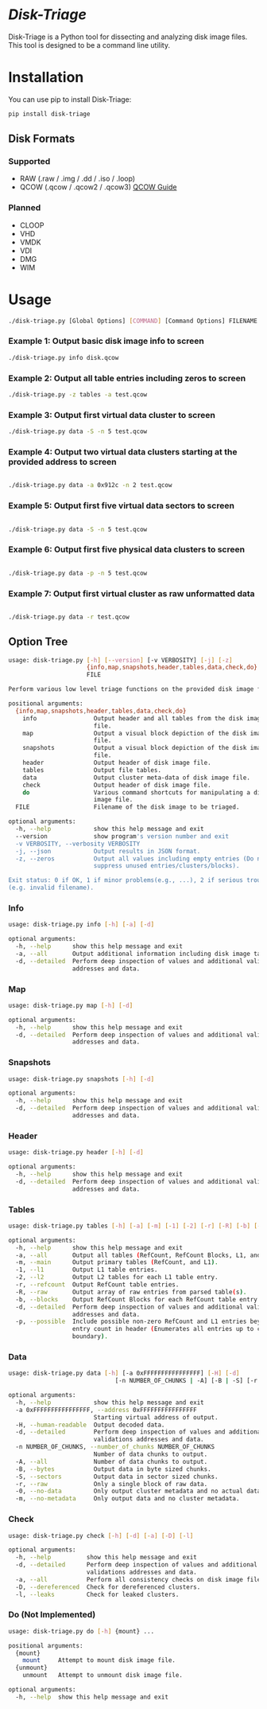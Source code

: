 # *Disk-Triage*

Disk-Triage is a Python tool for dissecting and analyzing disk image files. This tool is designed to be a command line utility.

# Installation

You can use pip to install Disk-Triage:

```bash
pip install disk-triage
```

## Disk Formats

### Supported

- RAW (.raw / .img / .dd / .iso / .loop)
- QCOW (.qcow / .qcow2 / .qcow3)  [QCOW Guide](https://github.com/thetacom/disk-triage/blob/master/docs/QCOW_Structure_Guide.md)


### Planned
- CLOOP
- VHD
- VMDK
- VDI
- DMG
- WIM

# Usage

```bash
./disk-triage.py [Global Options] [COMMAND] [Command Options] FILENAME
```
### Example 1: Output basic disk image info to screen
```bash
./disk-triage.py info disk.qcow
```

### Example 2: Output all table entries including zeros to screen
```bash
./disk-triage.py -z tables -a test.qcow
```
### Example 3: Output first virtual data cluster to screen
```bash
./disk-triage.py data -S -n 5 test.qcow
```
### Example 4: Output two virtual data clusters starting at the provided address to screen
```bash

./disk-triage.py data -a 0x912c -n 2 test.qcow
```
### Example 5: Output first five virtual data sectors to screen
```bash

./disk-triage.py data -S -n 5 test.qcow
```
### Example 6: Output first five physical data clusters to screen
```bash

./disk-triage.py data -p -n 5 test.qcow
```
### Example 7: Output first virtual cluster as raw unformatted data
```bash

./disk-triage.py data -r test.qcow
```

## Option Tree

```bash
usage: disk-triage.py [-h] [--version] [-v VERBOSITY] [-j] [-z]
                      {info,map,snapshots,header,tables,data,check,do} ...
                      FILE

Perform various low level triage functions on the provided disk image file.

positional arguments:
  {info,map,snapshots,header,tables,data,check,do}
    info                Output header and all tables from the disk image
                        file.
    map                 Output a visual block depiction of the disk image
                        file.
    snapshots           Output a visual block depiction of the disk image
                        file.
    header              Output header of disk image file.
    tables              Output file tables.
    data                Output cluster meta-data of disk image file.
    check               Output header of disk image file.
    do                  Various command shortcuts for manipulating a disk
                        image file.
  FILE                  Filename of the disk image to be triaged.

optional arguments:
  -h, --help            show this help message and exit
  --version             show program's version number and exit
  -v VERBOSITY, --verbosity VERBOSITY
  -j, --json            Output results in JSON format.
  -z, --zeros           Output all values including empty entries (Do not
                        suppress unused entries/clusters/blocks).

Exit status: 0 if OK, 1 if minor problems(e.g., ...), 2 if serious trouble
(e.g. invalid filename).
```

### Info

```bash
usage: disk-triage.py info [-h] [-a] [-d]

optional arguments:
  -h, --help      show this help message and exit
  -a, --all       Output additional information including disk image tables.
  -d, --detailed  Perform deep inspection of values and additional validations
                  addresses and data.
```

### Map
```bash
usage: disk-triage.py map [-h] [-d]

optional arguments:
  -h, --help      show this help message and exit
  -d, --detailed  Perform deep inspection of values and additional validations
                  addresses and data.
```

### Snapshots
```bash
usage: disk-triage.py snapshots [-h] [-d]

optional arguments:
  -h, --help      show this help message and exit
  -d, --detailed  Perform deep inspection of values and additional validations
                  addresses and data.
```

###  Header
```bash
usage: disk-triage.py header [-h] [-d]

optional arguments:
  -h, --help      show this help message and exit
  -d, --detailed  Perform deep inspection of values and additional validations
                  addresses and data.
```

### Tables
```bash
usage: disk-triage.py tables [-h] [-a] [-m] [-1] [-2] [-r] [-R] [-b] [-d] [-p]

optional arguments:
  -h, --help      show this help message and exit
  -a, --all       Output all tables (RefCount, RefCount Blocks, L1, and L2).
  -m, --main      Output primary tables (RefCount, and L1).
  -1, --l1        Output L1 table entries.
  -2, --l2        Output L2 tables for each L1 table entry.
  -r, --refcount  Output RefCount table entries.
  -R, --raw       Output array of raw entries from parsed table(s).
  -b, --blocks    Output RefCount Blocks for each RefCount table entry.
  -d, --detailed  Perform deep inspection of values and additional validations
                  addresses and data.
  -p, --possible  Include possible non-zero RefCount and L1 entries beyond
                  entry count in header (Enumerates all entries up to cluster
                  boundary).
```

### Data

```bash
usage: disk-triage.py data [-h] [-a 0xFFFFFFFFFFFFFFFF] [-H] [-d]
                              [-n NUMBER_OF_CHUNKS | -A] [-B | -S] [-r | -0 | -m]

optional arguments:
  -h, --help            show this help message and exit
  -a 0xFFFFFFFFFFFFFFFF, --address 0xFFFFFFFFFFFFFFFF
                        Starting virtual address of output.
  -H, --human-readable  Output decoded data.
  -d, --detailed        Perform deep inspection of values and additional
                        validations addresses and data.
  -n NUMBER_OF_CHUNKS, --number_of_chunks NUMBER_OF_CHUNKS
                        Number of data chunks to output.
  -A, --all             Number of data chunks to output.
  -B, --bytes           Output data in byte sized chunks.
  -S, --sectors         Output data in sector sized chunks.
  -r, --raw             Only a single block of raw data.
  -0, --no-data         Only output cluster metadata and no actual data.
  -m, --no-metadata     Only output data and no cluster metadata.
```

### Check
```bash
usage: disk-triage.py check [-h] [-d] [-a] [-D] [-l]

optional arguments:
  -h, --help          show this help message and exit
  -d, --detailed      Perform deep inspection of values and additional
                      validations addresses and data.
  -a, --all           Perform all consistency checks on disk image file.
  -D, --dereferenced  Check for dereferenced clusters.
  -l, --leaks         Check for leaked clusters.
```

### Do (Not Implemented)
```bash
usage: disk-triage.py do [-h] {mount} ...

positional arguments:
  {mount}
    mount     Attempt to mount disk image file.
  {unmount}
    unmount   Attempt to unmount disk image file.

optional arguments:
  -h, --help  show this help message and exit
```
